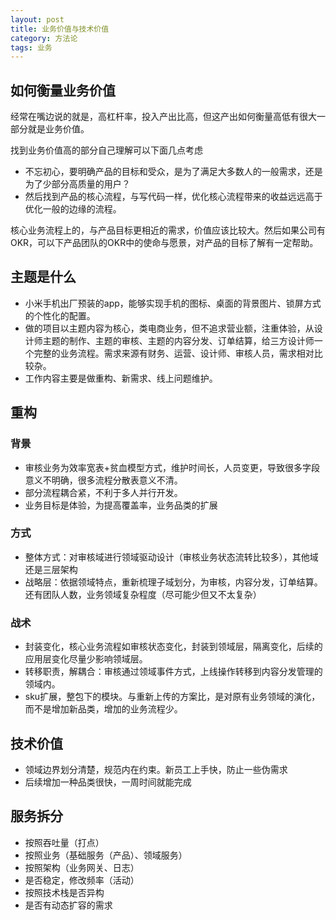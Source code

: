 ```yaml
---
layout: post
title: 业务价值与技术价值
category: 方法论
tags: 业务
---
```


## 如何衡量业务价值
经常在嘴边说的就是，高杠杆率，投入产出比高，但这产出如何衡量高低有很大一部分就是业务价值。

找到业务价值高的部分自己理解可以下面几点考虑
- 不忘初心，要明确产品的目标和受众，是为了满足大多数人的一般需求，还是为了少部分高质量的用户？
- 然后找到产品的核心流程，与写代码一样，优化核心流程带来的收益远远高于优化一般的边缘的流程。

核心业务流程上的，与产品目标更相近的需求，价值应该比较大。然后如果公司有OKR，可以下产品团队的OKR中的使命与愿景，对产品的目标了解有一定帮助。

## 主题是什么
- 小米手机出厂预装的app，能够实现手机的图标、桌面的背景图片、锁屏方式的个性化的配置。
- 做的项目以主题内容为核心，类电商业务，但不追求营业额，注重体验，从设计师主题的制作、主题的审核、主题的内容分发、订单结算，给三方设计师一个完整的业务流程。需求来源有财务、运营、设计师、审核人员，需求相对比较杂。
- 工作内容主要是做重构、新需求、线上问题维护。

## 重构
### 背景
- 审核业务为效率宽表+贫血模型方式，维护时间长，人员变更，导致很多字段意义不明确，很多流程分散表意义不清。
- 部分流程耦合紧，不利于多人并行开发。
- 业务目标是体验，为提高覆盖率，业务品类的扩展

### 方式
- 整体方式：对审核域进行领域驱动设计（审核业务状态流转比较多），其他域还是三层架构
- 战略层：依据领域特点，重新梳理子域划分，为审核，内容分发，订单结算。还有团队人数，业务领域复杂程度（尽可能少但又不太复杂）

### 战术
- 封装变化，核心业务流程如审核状态变化，封装到领域层，隔离变化，后续的应用层变化尽量少影响领域层。
- 转移职责，解耦合：审核通过领域事件方式，上线操作转移到内容分发管理的领域内。
- sku扩展，整包下的模块。与重新上传的方案比，是对原有业务领域的演化，而不是增加新品类，增加的业务流程少。

## 技术价值
- 领域边界划分清楚，规范内在约束。新员工上手快，防止一些伪需求
- 后续增加一种品类很快，一周时间就能完成

## 服务拆分
- 按照吞吐量（打点）
- 按照业务（基础服务（产品）、领域服务）
- 按照架构（业务网关、日志）
- 是否稳定，修改频率（活动）
- 按照技术栈是否异构
- 是否有动态扩容的需求






